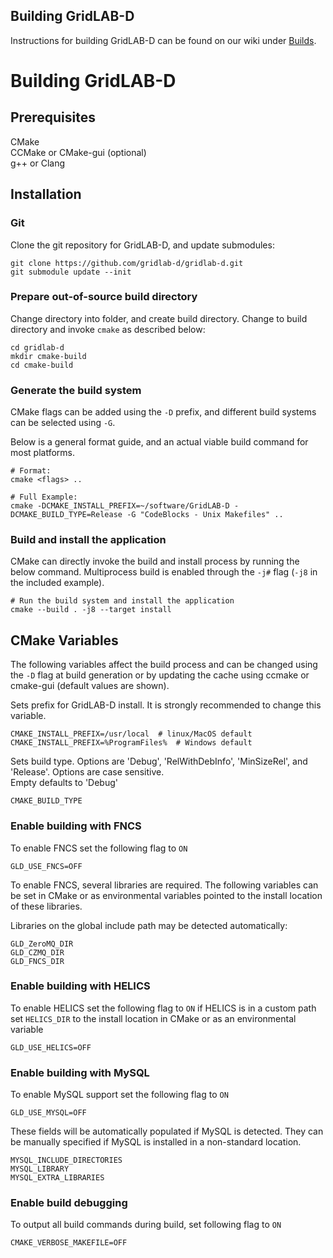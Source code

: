 ## Building GridLAB-D
Instructions for building GridLAB-D can be found on our wiki under [Builds](http://gridlab-d.shoutwiki.com/wiki/Builds).
# Building GridLAB-D
## Prerequisites

CMake  
CCMake or CMake-gui (optional)   
g++ or Clang

## Installation

### Git
Clone the git repository for GridLAB-D, and update submodules:
```shell script
git clone https://github.com/gridlab-d/gridlab-d.git
git submodule update --init
```


### Prepare out-of-source build directory
Change directory into folder, and create build directory. Change to build directory and invoke `cmake` as described below:
```shell script 
cd gridlab-d
mkdir cmake-build
cd cmake-build
```

### Generate the build system
CMake flags can be added using the `-D` prefix, and different build systems can be selected using `-G`. 

Below is a general format guide, and an actual viable build command for most platforms. 
 
```shell script
# Format:
cmake <flags> ..

# Full Example: 
cmake -DCMAKE_INSTALL_PREFIX=~/software/GridLAB-D -DCMAKE_BUILD_TYPE=Release -G "CodeBlocks - Unix Makefiles" ..
```

### Build and install the application
CMake can directly invoke the build and install process by running the below command. Multiprocess build is enabled 
through the `-j#` flag (`-j8` in the included example).
```shell script
# Run the build system and install the application
cmake --build . -j8 --target install
```

## CMake Variables
The following variables affect the build process and can be changed using the `-D` flag at build generation or by 
updating the cache using ccmake or cmake-gui (default values are shown).

Sets prefix for GridLAB-D install. It is strongly recommended to change this variable.
```
CMAKE_INSTALL_PREFIX=/usr/local  # linux/MacOS default
CMAKE_INSTALL_PREFIX=%ProgramFiles%  # Windows default
```

Sets build type. Options are 'Debug', 'RelWithDebInfo', 'MinSizeRel', and 'Release'. Options are case sensitive.  
Empty defaults to 'Debug'
```
CMAKE_BUILD_TYPE
```

### Enable building with FNCS
To enable FNCS set the following flag to `ON`
```
GLD_USE_FNCS=OFF
```
To enable FNCS, several libraries are required. The following variables can be set in CMake or as environmental 
variables pointed to the install location of these libraries. 

Libraries on the global include path may be detected automatically:  
```
GLD_ZeroMQ_DIR
GLD_CZMQ_DIR
GLD_FNCS_DIR
```

### Enable building with HELICS
To enable HELICS set the following flag to `ON`
 if HELICS is in a custom path set `HELICS_DIR` to the install location in CMake or as an environmental variable
```
GLD_USE_HELICS=OFF
```

### Enable building with MySQL
To enable MySQL support set the following flag to `ON`
```
GLD_USE_MYSQL=OFF
```
These fields will be automatically populated if MySQL is detected. 
They can be manually specified if MySQL is installed in a non-standard location.
```
MYSQL_INCLUDE_DIRECTORIES
MYSQL_LIBRARY
MYSQL_EXTRA_LIBRARIES
```

### Enable build debugging
To output all build commands during build, set following flag to `ON`
```
CMAKE_VERBOSE_MAKEFILE=OFF 
```
